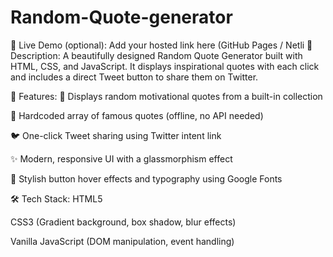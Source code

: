 # Random-Quote-generator
🔗 Live Demo (optional):
Add your hosted link here (GitHub Pages / Netli
📌 Description:
A beautifully designed Random Quote Generator built with HTML, CSS, and JavaScript. It displays inspirational quotes with each click and includes a direct Tweet button to share them on Twitter.



🎯 Features:
🎲 Displays random motivational quotes from a built-in collection

🧠 Hardcoded array of famous quotes (offline, no API needed)

🐦 One-click Tweet sharing using Twitter intent link

✨ Modern, responsive UI with a glassmorphism effect

🎨 Stylish button hover effects and typography using Google Fonts

🛠️ Tech Stack:
HTML5

CSS3 (Gradient background, box shadow, blur effects)

Vanilla JavaScript (DOM manipulation, event handling)

